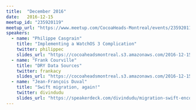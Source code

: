 ```yaml
---
title:  "December 2016"
date:   2016-12-15
meetup_id: "235920119"
meetup_url: "https://www.meetup.com/CocoaHeads-Montreal/events/235920119/"
speakers:
  - name: "Philippe Casgrain"
    title: "Implementing a WatchOS 3 Complication"
    twitter: philippec
    slides_url: "https://cocoaheadsmontreal.s3.amazonaws.com/2016-12-15/Daylight_WATCH.pdf"
  - name: "Frank Courville"
    title: "DRY Data Sources"
    twitter: frankacy
    slides_url: "https://cocoaheadsmontreal.s3.amazonaws.com/2016-12-15/DRY_DataSources.pdf"
  - name: "Jean-François Duval"
    title: "Swift migration, again!"
    twitter: divindudu
    slides_url: "https://speakerdeck.com/divindudu/migration-swift-encore-de-2-a-3"
---
```

